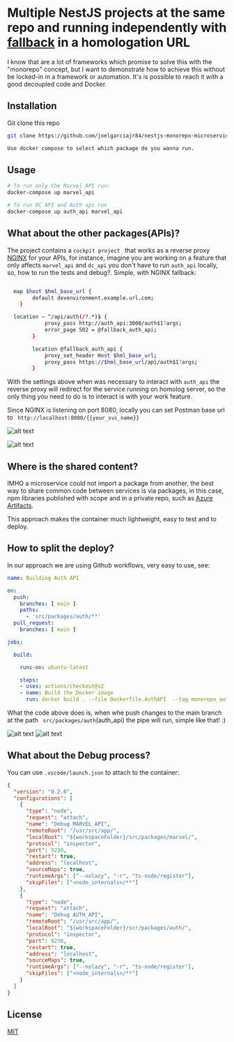 # Multiple NestJS projects at the same repo and running independently with [fallback](https://stackoverflow.com/questions/49868375/fallback-nginx-location) in a homologation URL
 
I know that are a lot of frameworks which promise to solve this with the "monorepo" concept, but I want to demonstrate how to achieve this without be locked-in in a framework or automation. It's is possible to reach it with a good decoupled code and Docker.

## Installation

Git clone this repo 
```bash 
git clone https://github.com/joelgarciajr84/nestjs-monorepo-microservices-proxy
```

```bash
Use docker compose to select which package do you wanna run.
```


## Usage

```bash
# To run only the Marvel API run:
docker-compose up marvel_api

# To run DC API and Auth api run
docker-compose up auth_api marvel_api

```

## What about the other packages(APIs)?

The project contains a ```cockpit project ``` that works as a reverse proxy [NGINX](http://nginx.org/) for your APIs, for instance, imagine you are working on a feature that only affects ```marvel_api``` and ```dc_api``` you don't have to run ```auth_api``` locally, so, how to run the tests and debug?. Simple, with NGINX fallback:

```bash

  map $host $hml_base_url {
        default devenvironment.example.url.com;
    }

  location ~ ^/api/auth(/?.*)$ {
            proxy_pass http://auth_api:3000/auth$1?args;
            error_page 502 = @fallback_auth_api;
        }

        location @fallback_auth_api {
            proxy_set_header Host $hml_base_url;
            proxy_pass https://$hml_base_url/api/auth$1?args;
        }


```
With the settings above when was necessary to interact with ```auth_api``` the reverse proxy will redirect for the service running on homolog server, so the only thing you need to do is to interact is with your work feature.

Since NGINX is listening on port 8080, locally you can set Postman base url to ``` http://localhost:8080/{{your_svc_name}}```

![alt text](https://i.imgur.com/CJHaj5Z.png)


![alt text](https://i.imgur.com/rAyOvRY.png)



## Where is the shared content?

IMHO a microservice could not import a package from another, the best way to share common code between services is via packages, in this case, npm libraries published with scope and in a private repo, such as [Azure Artifacts](https://docs.microsoft.com/pt-br/azure/devops/artifacts/get-started-npm?view=azure-devops&tabs=Windows).

This approach makes the container much lightweight, easy to test and to deploy.

## How to split the deploy?

In our approach we are using Github workflows, very easy to use, see:

```yml
name: Building Auth API

on:
  push:
    branches: [ main ]
    paths:
      - 'src/packages/auth/**'
  pull_request:
    branches: [ main ]

jobs:

  build:

    runs-on: ubuntu-latest

    steps:
    - uses: actions/checkout@v2
    - name: Build the Docker image
      run: docker build . --file Dockerfile.AuthAPI  --tag monorepo_auth:$(date +%s)
```
What the code above does is, when whe push changes to the main branch at the path ``` src/packages/auth```(auth_api) the pipe will run, simple like that! :)

![alt text](https://i.postimg.cc/zBVKsznz/2022-02-23-21-03.png)
![alt text](https://i.postimg.cc/m2Nz6z03/2022-02-23-21-04.png)


## What about the Debug process?
You can use ```.vscode/launch.json``` to attach to the container:

```json
{
  "version": "0.2.0",
  "configurations": [
    {
      "type": "node",
      "request": "attach",
      "name": "Debug MARVEL_API",
      "remoteRoot": "/usr/src/app/",
      "localRoot": "${workspaceFolder}/src/packages/marvel/",
      "protocol": "inspector",
      "port": 9230,
      "restart": true,
      "address": "localhost",
      "sourceMaps": true,
      "runtimeArgs": ["--nolazy", "-r", "ts-node/register"],
      "skipFiles": ["<node_internals>/**"]
    },
    {
      "type": "node",
      "request": "attach",
      "name": "Debug AUTH_API",
      "remoteRoot": "/usr/src/app/",
      "localRoot": "${workspaceFolder}/scr/packages/auth/",
      "protocol": "inspector",
      "port": 9230,
      "restart": true,
      "address": "localhost",
      "sourceMaps": true,
      "runtimeArgs": ["--nolazy", "-r", "ts-node/register"],
      "skipFiles": ["<node_internals>/**"]
    }
  ]
}
```
## License
[MIT](https://choosealicense.com/licenses/mit/)
